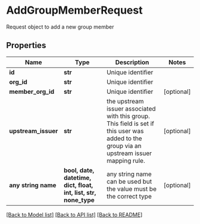 # AddGroupMemberRequest

Request object to add a new group member

## Properties
Name | Type | Description | Notes
------------ | ------------- | ------------- | -------------
**id** | **str** | Unique identifier | 
**org_id** | **str** | Unique identifier | 
**member_org_id** | **str** | Unique identifier | [optional] 
**upstream_issuer** | **str** | the upstream issuer associated with this group. This field is set if this user was added to the group via an upstream issuer mapping rule.  | [optional] 
**any string name** | **bool, date, datetime, dict, float, int, list, str, none_type** | any string name can be used but the value must be the correct type | [optional]

[[Back to Model list]](../README.md#documentation-for-models) [[Back to API list]](../README.md#documentation-for-api-endpoints) [[Back to README]](../README.md)


